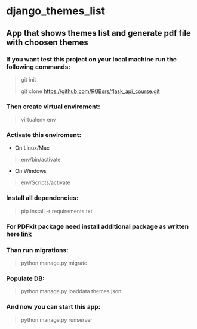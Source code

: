 # django_themes_list
## App that shows themes list and generate pdf file with choosen themes
 
### If you want test this project on your local machine run the following commands:

> git init
> 
> git clone https://github.com/RGBsrs/flask_api_course.git

### Then create virtual enviroment:

> virtualenv env

### Activate this enviroment:

- On Linux/Mac
> env/bin/activate

- On Windows
> env/Scripts/activate

### Install all dependencies:
> pip install -r requirements.txt

### For PDFkit package need install additional package as written here [link](https://pypi.org/project/pdfkit/)

### Than run migrations:

> python manage.py migrate

### Populate DB:
> python manage.py loaddata themes.json 

### And now you can start this app:

> python manage.py runserver
